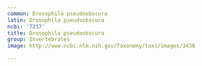 ```yaml
---
common: Drosophila pseudoobscura
latin: Drosophila pseudoobscura
ncbi: '7237'
title: Drosophila pseudoobscura
group: Invertebrates
image: http://www.ncbi.nlm.nih.gov/Taxonomy/taxi/images/3438

---
```

